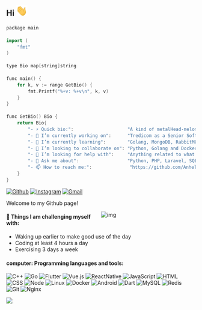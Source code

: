 ## Hi <img src="https://raw.githubusercontent.com/ABSphreak/ABSphreak/master/gifs/Hi.gif" width="30px">

```c++
package main

import (
	"fmt"
)

type Bio map[string]string

func main() {
	for k, v := range GetBio() {
		fmt.Printf("%+v: %+v\n", k, v)
	}
}

func GetBio() Bio {
	return Bio{
		"- ⚡ Quick bio:":                    "A kind of metalHead-melomaniac-gearAddict-amateurMusician-traveler-foodLover-gamer-coder-programmer-catLover-sportsAficionado hybrid",
		"- 🔭 I’m currently working on":      "Tredicom as a Senior Software Developer --- UAdeC as a Part Time Teacher",
		"- 🌱 I’m currently learning":        "Golang, MongoDB, RabbitMQ, K8s, GCP (Tech stack from my company) --- Sharpening my Front End Skills for the MERN stack (Personal goal)",
		"- 👯 I’m looking to collaborate on": "Python, Golang and Docker related projects",
		"- 🤔 I’m looking for help with":     "Anything related to what I am currently learning 😅",
		"- 💬 Ask me about":                  "Python, PHP, Laravel, SQL, Software Design & Architecture, Web-Dev and SEO",
		"- 📫 How to reach me:":              "https://github.com/AnhellO#you-can-reach-me-at-alien",
	}
}
```

[![Github](https://img.shields.io/badge/-Github-000?style=flat&logo=Github&logoColor=white)](https://github.com/ChoesCode)
[![Instagram](https://img.shields.io/badge/-Instagram-000?style=flat&logo=instagram&logoColor=blank)](https://www.instagram.com/choes.cn/)
[![Gmail](https://img.shields.io/badge/-Gmail-000?style=flat&logo=Gmail&logoColor=white)](mailto:l111il@163.com)

Welcome to my Github page!

<img align="right" alt="img" src="https://pa1.narvii.com/6580/8098c6e9207376889eeb0532d9f5a0723c4d73f5_hq.gif" width="50%" />

#### :muscle: Things I am challenging myself with:
- Waking up earlier to make good use of the day
- Coding at least 4 hours a day
- Exercising 3 days a week

#### computer: Programming languages and tools: 
<p>
  
![C++](https://img.shields.io/badge/-C++-000000?style=flat&logo=c%2B%2B)
![Go](https://img.shields.io/badge/-Go-000000?style=flat&logo=go)
![Flutter](https://img.shields.io/badge/-Flutter-000000?style=flat&logo=flutter)
![Vue.js](https://img.shields.io/badge/-Vue-000000?style=flat&logo=Vue.js)
![ReactNative](https://img.shields.io/badge/-ReactNative-000000?style=flat&logo=react)
![JavaScript](https://img.shields.io/badge/-JavaScript-000000?style=flat&logo=javascript)
![HTML](https://img.shields.io/badge/-HTML-000000?style=flat&logo=html5)
![CSS](https://img.shields.io/badge/-CSS-000000?style=flat&logo=css3)
![Node](https://img.shields.io/badge/-Node-000000?style=flat&logo=node.js)
![Linux](https://img.shields.io/badge/-Linux-000000?style=flat&logo=Linux&logoColor=FCC624)
![Docker](https://img.shields.io/badge/-Docker-000000?style=flat&logo=docker)
![Android](https://img.shields.io/badge/-Android-000000?style=flat&logo=android)
![Dart](https://img.shields.io/badge/-Dart-000000?style=flat&logo=dart)
![MySQL](https://img.shields.io/badge/-MySQL-000000?style=flat&logo=mysql)
![Redis](https://img.shields.io/badge/-Redis-000000?style=flat&logo=redis)
![Git](https://img.shields.io/badge/-Git-000000?style=flat&logo=git)
![Nginx](https://img.shields.io/badge/-Nginx-000000?style=flat&logo=nginx)
  
</p>
<img width="50%" align="left" src="https://github-readme-stats.vercel.app/api?username=ChoesCode&show_icons=true&hide_border=true" />
